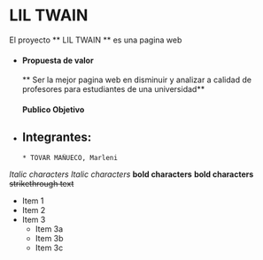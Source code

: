 #  LIL TWAIN

El proyecto  ** LIL TWAIN **  es una pagina web 

   
 * #### Propuesta de valor 
 
    ** Ser la mejor pagina web en disminuir y analizar a calidad de profesores para estudiantes de una universidad**
  
   #### Publico Objetivo 
   
* ## Integrantes:
      * TOVAR MAÑUECO, Marleni 


*Italic characters* 
_Italic characters_
**bold characters**
__bold characters__
~~strikethrough text~~

* Item 1
* Item 2
* Item 3
  * Item 3a
  * Item 3b
  * Item 3c 
